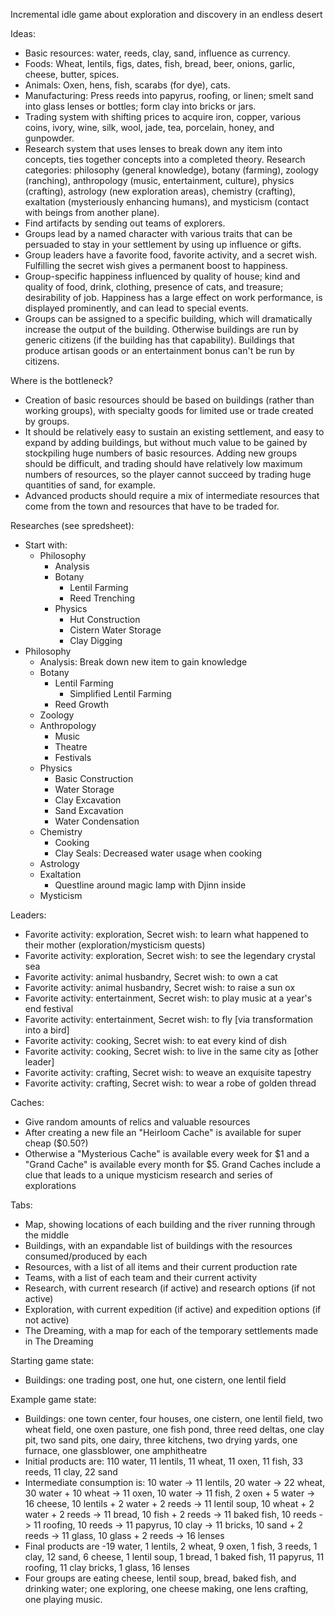 Incremental idle game about exploration and discovery in an endless desert

Ideas:
  - Basic resources: water, reeds, clay, sand, influence as currency.
  - Foods: Wheat, lentils, figs, dates, fish, bread, beer, onions, garlic, cheese, butter, spices.
  - Animals: Oxen, hens, fish, scarabs (for dye), cats.
  - Manufacturing: Press reeds into papyrus, roofing, or linen; smelt sand into glass lenses or bottles; form clay into bricks or jars.
  - Trading system with shifting prices to acquire iron, copper, various coins, ivory, wine, silk, wool, jade, tea, porcelain, honey, and gunpowder.
  - Research system that uses lenses to break down any item into concepts, ties together concepts into a completed theory. Research categories: philosophy (general knowledge), botany (farming), zoology (ranching), anthropology (music, entertainment, culture), physics (crafting), astrology (new exploration areas), chemistry (crafting), exaltation (mysteriously enhancing humans), and mysticism (contact with beings from another plane).
  - Find artifacts by sending out teams of explorers.
  - Groups lead by a named character with various traits that can be persuaded to stay in your settlement by using up influence or gifts.
  - Group leaders have a favorite food, favorite activity, and a secret wish. Fulfilling the secret wish gives a permanent boost to happiness.
  - Group-specific happiness influenced by quality of house; kind and quality of food, drink, clothing, presence of cats, and treasure; desirability of job. Happiness has a large effect on work performance, is displayed prominently, and can lead to special events.
  - Groups can be assigned to a specific building, which will dramatically increase the output of the building. Otherwise buildings are run by generic citizens (if the building has that capability). Buildings that produce artisan goods or an entertainment bonus can't be run by citizens.

Where is the bottleneck?
  - Creation of basic resources should be based on buildings (rather than working groups), with specialty goods for limited use or trade created by groups.
  - It should be relatively easy to sustain an existing settlement, and easy to expand by adding buildings, but without much value to be gained by stockpiling huge numbers of basic resources. Adding new groups should be difficult, and trading should have relatively low maximum numbers of resources, so the player cannot succeed by trading huge quantities of sand, for example.
  - Advanced products should require a mix of intermediate resources that come from the town and resources that have to be traded for.

Researches (see spredsheet):
- Start with:
  - Philosophy
    - Analysis
    - Botany
      - Lentil Farming
      - Reed Trenching
    - Physics
      - Hut Construction
      - Cistern Water Storage
      - Clay Digging
- Philosophy
  - Analysis: Break down new item to gain knowledge
  - Botany
    - Lentil Farming
      - Simplified Lentil Farming
    - Reed Growth
  - Zoology
  - Anthropology
    - Music
    - Theatre
    - Festivals
  - Physics
    - Basic Construction
    - Water Storage
    - Clay Excavation
    - Sand Excavation
    - Water Condensation
  - Chemistry
    - Cooking
    - Clay Seals: Decreased water usage when cooking
  - Astrology
  - Exaltation
    - Questline around magic lamp with Djinn inside
  - Mysticism

Leaders:
  - Favorite activity: exploration, Secret wish: to learn what happened to their mother (exploration/mysticism quests)
  - Favorite activity: exploration, Secret wish: to see the legendary crystal sea
  - Favorite activity: animal husbandry, Secret wish: to own a cat
  - Favorite activity: animal husbandry, Secret wish: to raise a sun ox
  - Favorite activity: entertainment, Secret wish: to play music at a year's end festival
  - Favorite activity: entertainment, Secret wish: to fly [via transformation into a bird]
  - Favorite activity: cooking, Secret wish: to eat every kind of dish
  - Favorite activity: cooking, Secret wish: to live in the same city as [other leader]
  - Favorite activity: crafting, Secret wish: to weave an exquisite tapestry
  - Favorite activity: crafting, Secret wish: to wear a robe of golden thread

Caches:
  - Give random amounts of relics and valuable resources
  - After creating a new file an "Heirloom Cache" is available for super cheap ($0.50?)
  - Otherwise a "Mysterious Cache" is available every week for $1 and a "Grand Cache" is available every month for $5. Grand Caches include a clue that leads to a unique mysticism research and series of explorations

Tabs:
  - Map, showing locations of each building and the river running through the middle
  - Buildings, with an expandable list of buildings with the resources consumed/produced by each
  - Resources, with a list of all items and their current production rate
  - Teams, with a list of each team and their current activity
  - Research, with current research (if active) and research options (if not active)
  - Exploration, with current expedition (if active) and expedition options (if not active)
  - The Dreaming, with a map for each of the temporary settlements made in The Dreaming

Starting game state:
  - Buildings: one trading post, one hut, one cistern, one lentil field

Example game state:
  - Buildings: one town center, four houses, one cistern, one lentil field, two wheat field, one oxen pasture, one fish pond, three reed deltas, one clay pit, two sand pits, one dairy, three kitchens, two drying yards, one furnace, one glassblower, one amphitheatre
  - Initial products are: 110 water, 11 lentils, 11 wheat, 11 oxen, 11 fish, 33 reeds, 11 clay, 22 sand
  - Intermediate consumption is: 10 water -> 11 lentils, 20 water -> 22 wheat, 30 water + 10 wheat -> 11 oxen, 10 water -> 11 fish, 2 oxen + 5 water -> 16 cheese, 10 lentils + 2 water + 2 reeds -> 11 lentil soup, 10 wheat + 2 water + 2 reeds -> 11 bread, 10 fish + 2 reeds -> 11 baked fish, 10 reeds -> 11 roofing, 10 reeds -> 11 papyrus, 10 clay -> 11 bricks, 10 sand + 2 reeds -> 11 glass, 10 glass + 2 reeds -> 16 lenses
  - Final products are -19 water, 1 lentils, 2 wheat, 9 oxen, 1 fish, 3 reeds, 1 clay, 12 sand, 6 cheese, 1 lentil soup, 1 bread, 1 baked fish, 11 papyrus, 11 roofing, 11 clay bricks, 1 glass, 16 lenses
  - Four groups are eating cheese, lentil soup, bread, baked fish, and drinking water; one exploring, one cheese making, one lens crafting, one playing music.
